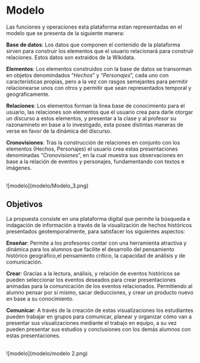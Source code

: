 # Modelo

Las funciones y operaciones esta plataforma estan representadas en el modelo que se presenta de la siguiente manera:

**Base de datos**: Los datos que componen el contenido de la plataforma sirven para construir los elementos que el usuario relacionará para construir relaciones. Estos datos son extraidos de la Wikidata.

**Elementos**: Los elementos construidos con la base de datos se transorman en objetos denomindados “*Hechos*” y “*Personajes*”, cada uno con características propias, pero a la vez con rasgos semejantes para permitir relacionearse unos con otros y permitir que sean representados temporal y geográficamente.

**Relaciones**: Los elementos forman la linea base de conocimiento para el usuario, las relaciones son elementos que el usuario crea para darle otorgar un discurso a estos elementos, y presentar a la clase y al profesor su razonamineto en base a lo investigado, esta posee distintas maneras de verse en favor de la dinámica del discurso.

**Cronovisiones**: Tras la construcción de relaciones en conjunto con los elementos (Hechos, Personajes) el usuario crea estas presentaciones denominadas “*Cronovisiones*”, en la cual muestra sus observaciones en base a la relación de eventos y personajes, fundamentando con textos e imágenes.

<br>
![modelo](modelo/Modelo_3.png)

## Objetivos

La propuesta consiste en una plataforma digital que permite la búsqueda e indagación de información a través de la visualización de hechos históricos presentados geotemporalmente, para satisfacer los siguientes aspectos:

**Enseñar**: Permite a los profesores contar con una herramienta atractiva y dinámica para los alumnos que facilite el desarrollo del pensamiento histórico geográfico,el pensamiento crítico, la capacidad de análisis y de comunicación.

**Crear**: Gracias a la lectura, análisis, y relación de eventos históricos se pueden seleccionar los eventos deseados para crear presentaciones animadas para la comunicación de los eventos relacionados. Permitiendo al alumno pensar por sí mismo, sacar deducciones, y crear un producto nuevo en base a su conocimiento.

**Comunicar**: A través de la creación de estas visualizaciones los estudiantes pueden trabajar en grupos para comunicar, planear y organizar cómo van a presentar sus visualizaciones mediante el trabajo en equipo, a su vez pueden presentar sus estudios y conclusiones con los demás alumnos con estas presentaciones.

<br>
![modelo](modelo/modelo 2.png)
